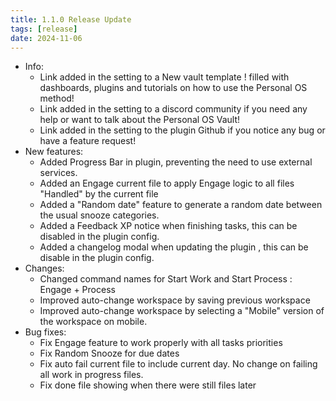 ```yaml
---
title: 1.1.0 Release Update
tags: [release]
date: 2024-11-06
---
```


- Info:
    - Link added in the setting to a New vault template ! filled with dashboards, plugins and tutorials on how to use the Personal OS method!
    - Link added in the setting to a discord community if you need any help or want to talk about the Personal OS Vault!
    - Link added in the setting to the plugin Github if you notice any bug or have a feature request!
- New features:
    - Added Progress Bar in plugin, preventing the need to use external services.
    - Added an Engage current file to apply Engage logic to all files "Handled" by the current file
    - Added a "Random date" feature to generate a random date between the usual snooze categories.
    - Added a Feedback XP notice when finishing tasks, this can be disabled in the plugin config.
    - Added a changelog modal when updating the plugin , this can be disable in the plugin config.
- Changes:
    - Changed command names for Start Work and Start Process : Engage + Process
    - Improved auto-change workspace by saving previous workspace
    - Improved auto-change workspace by selecting a "Mobile" version of the workspace on mobile.
- Bug fixes:
    - Fix Engage feature to work properly with all tasks priorities
    - Fix Random Snooze for due dates
    - Fix auto fail current file to include current day. No change on failing all work in progress files.
    - Fix done file showing when there were still files later
